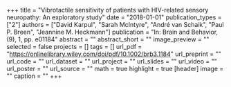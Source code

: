 +++
title = "Vibrotactile sensitivity of patients with HIV-related sensory neuropathy: An exploratory study"
date = "2018-01-01"
publication_types = ["2"]
authors = ["David Karpul", "Sarah McIntyre", "André van Schaik", "Paul P. Breen", "Jeannine M. Heckmann"]
publication = "In: Brain and Behavior, (9), 1, pp. e01184"
abstract = ""
abstract_short = ""
image_preview = ""
selected = false
projects = []
tags = []
url_pdf = "https://onlinelibrary.wiley.com/doi/pdf/10.1002/brb3.1184"
url_preprint = ""
url_code = ""
url_dataset = ""
url_project = ""
url_slides = ""
url_video = ""
url_poster = ""
url_source = ""
math = true
highlight = true
[header]
image = ""
caption = ""
+++
